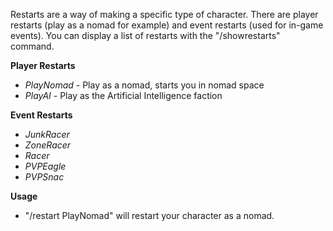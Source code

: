 Restarts are a way of making a specific type of character. There are player restarts (play as a nomad for example) and event restarts (used for in-game events).
You can display a list of restarts with the "/showrestarts" command.

**Player Restarts**
- *PlayNomad* - Play as a nomad, starts you in nomad space
- *PlayAI* - Play as the Artificial Intelligence faction

**Event Restarts**
- *JunkRacer*
- *ZoneRacer*
- *Racer*
- *PVPEagle*
- *PVPSnac*

**Usage**
- "/restart PlayNomad" will restart your character as a nomad.